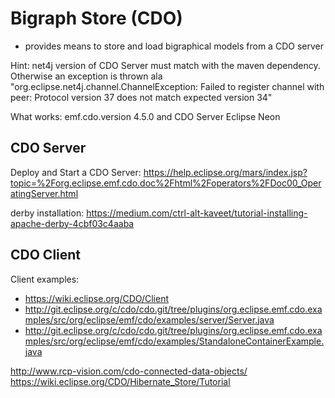# Bigraph Store (CDO)

- provides means to store and load bigraphical models from a CDO server

Hint: net4j version of CDO Server must match with the maven dependency.
Otherwise an exception is thrown ala "org.eclipse.net4j.channel.ChannelException: Failed to register channel with peer: Protocol version 37 does not match expected version 34"

What works: emf.cdo.version 4.5.0 and CDO Server Eclipse Neon

## CDO Server
Deploy and Start a CDO Server: https://help.eclipse.org/mars/index.jsp?topic=%2Forg.eclipse.emf.cdo.doc%2Fhtml%2Foperators%2FDoc00_OperatingServer.html


derby installation: https://medium.com/ctrl-alt-kaveet/tutorial-installing-apache-derby-4cbf03c4aaba


## CDO Client

Client examples:
- https://wiki.eclipse.org/CDO/Client
- http://git.eclipse.org/c/cdo/cdo.git/tree/plugins/org.eclipse.emf.cdo.examples/src/org/eclipse/emf/cdo/examples/server/Server.java
- http://git.eclipse.org/c/cdo/cdo.git/tree/plugins/org.eclipse.emf.cdo.examples/src/org/eclipse/emf/cdo/examples/StandaloneContainerExample.java


http://www.rcp-vision.com/cdo-connected-data-objects/
https://wiki.eclipse.org/CDO/Hibernate_Store/Tutorial
